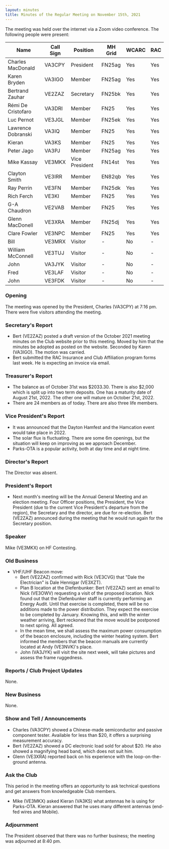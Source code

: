 ```yaml
---
layout: minutes
title: Minutes of the Regular Meeting on November 15th, 2021
---
```

The meeting was held over the internet via a Zoom video conference.
The following people were present:

| Name                   | Call Sign  | Position         | MH Grid | WCARC | RAC |
|------------------------|------------|------------------|---------|-------|-----|
| Charles MacDonald      | VA3CPY     | President        | FN25ag  | Yes   | Yes |
| Karen Bryden           | VA3IGO     | Member           | FN25ag  | Yes   | Yes |
| Bertrand Zauhar        | VE2ZAZ     | Secretary        | FN25bk  | Yes   | Yes |
| Rémi De Cristofaro     | VA3DRI     | Member           | FN25    | Yes   | Yes |
| Luc Pernot             | VE3JGL     | Member           | FN25ek  | Yes   | Yes |
| Lawrence Dobranski     | VA3IQ      | Member           | FN25    | Yes   | Yes |
| Kieran                 | VA3KS      | Member           | FN25    | Yes   | Yes |
| Peter Jago             | VA3PJ      | Member           | FN25ag  | Yes   | Yes |
| Mike Kassay            | VE3MKX     | Vice President   | FN14st  | Yes   | Yes |
| Clayton Smith          | VE3IRR     | Member           | EN82qb  | Yes   | Yes |
| Ray Perrin             | VE3FN      | Member           | FN25dk  | Yes   | Yes |
| Rich Ferch             | VE3KI      | Member           | FN25    | Yes   | Yes |
| G-A Chaudron           | VE2VAB     | Member           | FN25    | Yes   | Yes |
| Glenn MacDonell        | VE3XRA     | Member           | FN25dj  | Yes   | Yes |
| Clare Fowler           | VE3NPC     | Member           | FN25    | Yes   | Yes |
| Bill                   | VE3MRX     | Visitor          |   -     | No    |  -  |
| William McConnell      | VE3TUJ     | Visitor          |   -     | No    |  -  |
| John                   | VA3JYK     | Visitor          |   -     | No    |  -  |
| Fred                   | VE3LAF     | Visitor          |   -     | No    |  -  |
| John                   | VE3FDK     | Visitor          |   -     | No    |  -  |


### Opening
The meeting was opened by the President, Charles (VA3CPY) at 7:16 pm.
There were five visitors attending the meeting.

### Secretary's Report
- Bert (VE2ZAZ) posted a draft version of the October 2021 meeting minutes on the Club website prior to this meeting. Moved by him that the minutes be adopted as posted on the website. Seconded by Karen (VA3IGO). The motion was carried.
- Bert submitted the RAC Insurance and Club Affiliation program forms last week. He is expecting an invoice via email.

### Treasurer's Report
- The balance as of October 31st was $2033.30. There is also $2,000 which is split up into two term deposits. One has a maturity date of August 21st, 2022. The other one will mature on October 21st, 2022.
- There are 24 members as of today. There are also three life members.

### Vice President's Report
- It was announced that the Dayton Hamfest and the Hamcation event would take place in 2022.
- The solar flux is fluctuating. There are some 6m openings, but the situation will keep on improving as we approach December.
- Parks-OTA is a popular activity, both at day time and at night time.

### Director's Report
The Director was absent.

### President's Report
- Next month's meeting will be the Annual General Meeting and an election meeting. Four Officer positions, the President, the Vice President (due to the current Vice President's departure from the region), the Secretary and the director, are due for re-election. Bert (VE2ZAZ) announced during the meeting that he would run again for the Secretary position.

### Speaker
Mike (VE3MKX) on HF Contesting.

### Old Business
- VHF/UHF Beacon move:
  - Bert (VE2ZAZ) confirmed with Rick (VE3CVG) that "Dale the Electrician" is Dale Hennigar (VE3XZT).
  - Plan B location at the Diefenbunker: Bert (VE2ZAZ) sent an email to Nick (VE3OWV) requesting a visit of the proposed location. Nick found out that the Diefenbunker staff is currently performing an Energy Audit. Until that exercise is completed, there will be no additions made to the power distribution. They expect the exercise to be completed by January. Knowing this, and with the winter weather arriving, Bert reckoned that the move would be postponed to next spring. All agreed.
  - In the mean time, we shall assess the maximum power consumption of the beacon enclosure, including the winter heating system.
Bert informed the members that the beacon manuals are currently located at Andy (VE3NVK)'s place.
  - John (VA3JYK) will visit the site next week, will take pictures and assess the frame ruggedness.

### Reports / Club Project Updates
None.

### New Business
None.

### Show and Tell / Announcements
- Charles (VA3CPY) showed a Chinese-made semiconductor and passive component tester. Available for less than $20, it offers a surprising measurement accuracy.
- Bert (VE2ZAZ) showed a DC electronic load sold for about $20. He also showed a magnifying head band, which does not suit him.
- Glenn (VE3XRA) reported back on his experience with the loop-on-the-ground antenna.

### Ask the Club
This period in the meeting offers an opportunity to ask technical questions and get answers from knowledgeable Club members.
- Mike (VE3MKX) asked Kieran (VA3KS) what antennas he is using for Parks-OTA. Kieran answered that he uses many different antennas (end-fed wires and Mobile).

### Adjournment
The President observed that there was no further business; the meeting was adjourned at 8:40 pm.

